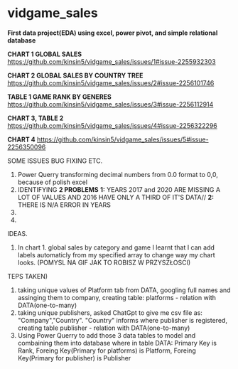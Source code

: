 # vidgame_sales
****First data project(EDA) using excel, power pivot, and simple relational database****

**CHART 1 GLOBAL SALES** https://github.com/kinsin5/vidgame_sales/issues/1#issue-2255932303

**CHART 2 GLOBAL SALES BY COUNTRY TREE** https://github.com/kinsin5/vidgame_sales/issues/2#issue-2256101746

**TABLE 1 GAME RANK BY GENERES** https://github.com/kinsin5/vidgame_sales/issues/3#issue-2256112914

**CHART 3, TABLE 2**  https://github.com/kinsin5/vidgame_sales/issues/4#issue-2256322296

**CHART 4**  https://github.com/kinsin5/vidgame_sales/issues/5#issue-2256350096

SOME ISSUES BUG FIXING ETC.
1)  Power Querry transforming decimal numbers from 0.0 format to 0,0, because of polish excel
2)  IDENTIFYING **2 PROBLEMS** **1:** YEARS 2017 and 2020 ARE MISSING A LOT OF VALUES AND 2016 HAVE ONLY A THIRD OF IT'S DATA// **2:** THERE IS N/A ERROR IN YEARS
3)  
4)   
IDEAS.
1)  In chart 1. global sales by category and game I learnt that I can add labels automaticly from my specified array to change way my chart looks. (POMYSL NA GIF JAK TO ROBISZ W PRZYSZŁOSCI) 

TEPS TAKEN)
1)  taking unique values of Platform tab from DATA, googling full names and assinging them to company, creating table: platforms - relation with DATA(one-to-many)
2)  taking unique publishers, asked ChatGpt to give me csv file as: "Company","Country". "Country" informs where publisher is registered, creating table publisher - relation with DATA(one-to-many)
3)  Using Power Querry to add those 3 data tables to model and combaining them into database where in table DATA: Primary Key is Rank, Foreing Key(Primary for platforms) is Platform, Foreing Key(Primary for publisher) is Publisher

